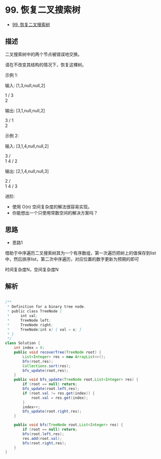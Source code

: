 # 99. 恢复二叉搜索树

- [99. 恢复二叉搜索树](https://leetcode-cn.com/problems/recover-binary-search-tree/)

## 描述

二叉搜索树中的两个节点被错误地交换。

请在不改变其结构的情况下，恢复这棵树。

示例 1:

输入: [1,3,null,null,2]

   1
  /
 3
  \
   2

输出: [3,1,null,null,2]

   3
  /
 1
  \
   2
   
示例 2:

输入: [3,1,4,null,null,2]

  3
 / \
1   4
   /
  2

输出: [2,1,4,null,null,3]

  2
 / \
1   4
   /
  3
  
进阶:

- 使用 O(n) 空间复杂度的解法很容易实现。
- 你能想出一个只使用常数空间的解决方案吗？


## 思路


- 思路1

借助于中序遍历二叉搜索树其为一个有序数组，第一次遍历把树上的值保存到list中，然后排序list，第二次中序遍历，对应位置的数字更新为预期的即可

时间复杂度N，空间复杂度N


## 解析

```java

/**
 * Definition for a binary tree node.
 * public class TreeNode {
 *     int val;
 *     TreeNode left;
 *     TreeNode right;
 *     TreeNode(int x) { val = x; }
 * }
 */
class Solution {
    int index = 0;
    public void recoverTree(TreeNode root) {
        List<Integer> res = new ArrayList<>();
        bfs(root,res);
        Collections.sort(res);
        bfs_update(root,res);
    }
    public void bfs_update(TreeNode root,List<Integer> res) {
        if (root == null) return;
        bfs_update(root.left,res);
        if (root.val != res.get(index)) {
            root.val = res.get(index);
        }
        index++;
        bfs_update(root.right,res);
    }

    public void bfs(TreeNode root,List<Integer> res) {
        if (root == null) return;
        bfs(root.left,res);
        res.add(root.val);
        bfs(root.right,res);
    }
}
```

